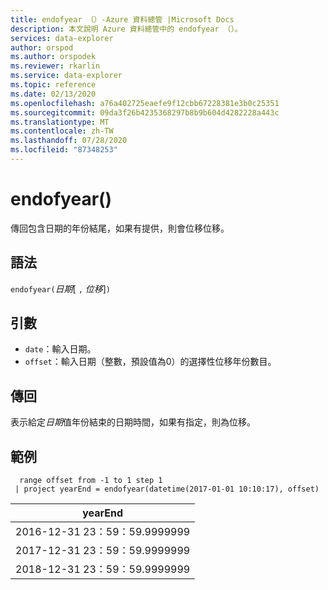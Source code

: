 ```yaml
---
title: endofyear （）-Azure 資料總管 |Microsoft Docs
description: 本文說明 Azure 資料總管中的 endofyear （）。
services: data-explorer
author: orspod
ms.author: orspodek
ms.reviewer: rkarlin
ms.service: data-explorer
ms.topic: reference
ms.date: 02/13/2020
ms.openlocfilehash: a76a402725eaefe9f12cbb67228381e3b0c25351
ms.sourcegitcommit: 09da3f26b4235368297b8b9b604d4282228a443c
ms.translationtype: MT
ms.contentlocale: zh-TW
ms.lasthandoff: 07/28/2020
ms.locfileid: "87348253"
---
```

# <a name="endofyear"></a>endofyear()

傳回包含日期的年份結尾，如果有提供，則會位移位移。

## <a name="syntax"></a>語法

`endofyear(`*日期*[ `,` *位移*]`)`

## <a name="arguments"></a>引數

* `date`：輸入日期。
* `offset`：輸入日期（整數，預設值為0）的選擇性位移年份數目。

## <a name="returns"></a>傳回

表示給定*日期*值年份結束的日期時間，如果有指定，則為位移。

## <a name="example"></a>範例

```kusto
  range offset from -1 to 1 step 1
 | project yearEnd = endofyear(datetime(2017-01-01 10:10:17), offset) 
```

|yearEnd|
|---|
|2016-12-31 23：59：59.9999999|
|2017-12-31 23：59：59.9999999|
|2018-12-31 23：59：59.9999999|